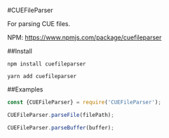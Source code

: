 #CUEFileParser

For parsing CUE files.

NPM: https://www.npmjs.com/package/cuefileparser

##Install
```
npm install cuefileparser

yarn add cuefileparser 
```


##Examples
```javascript
const {CUEFileParser} = require('CUEFileParser');

CUEFileParser.parseFile(filePath);

CUEFileParser.parseBuffer(buffer);
```



